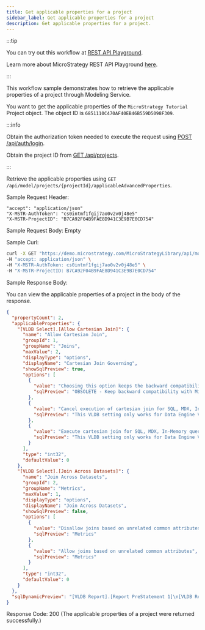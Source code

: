 ```yaml
---
title: Get applicable properties for a project
sidebar_label: Get applicable properties for a project
description: Get applicable properties for a project.
---
```


<Available since="2021 Update 8" />

:::tip

You can try out this workflow at [REST API Playground](https://www.postman.com/microstrategysdk/workspace/microstrategy-rest-api/folder/16131298-585d42d1-fbdc-4d1d-afbb-c4e872753709?ctx=documentation).

Learn more about MicroStrategy REST API Playground [here](/docs/getting-started/playground.md).

:::

This workflow sample demonstrates how to retrieve the applicable properties of a project through Modeling Service.

You want to get the applicable properties of the `MicroStrategy Tutorial` Project object. The object ID is `6851110C470AF40EB46B559D5098F309`.

:::info

Obtain the authorization token needed to execute the request using [POST /api/auth/login](https://demo.microstrategy.com/MicroStrategyLibrary/api-docs/index.html#/Authentication/postLogin).

Obtain the project ID from [GET /api/projects](https://demo.microstrategy.com/MicroStrategyLibrary/api-docs/index.html#/Projects/getProjects_1).

:::

Retrieve the applicable properties using `GET /api/model/projects/{projectId}/applicableAdvancedProperties`.

Sample Request Header:

```http
"accept": "application/json"
"X-MSTR-AuthToken": "cs0intmf1fgij7ao0v2v0j48e5"
"X-MSTR-ProjectID": "B7CA92F04B9FAE8D941C3E9B7E0CD754"
```

Sample Request Body: Empty

Sample Curl:

```bash
curl -X GET "https://demo.microstrategy.com/MicroStrategyLibrary/api/model/projects/B7CA92F04B9FAE8D941C3E9B7E0CD754/applicableAdvancedProperties" \
-H "accept: application/json" \
-H "X-MSTR-AuthToken: cs0intmf1fgij7ao0v2v0j48e5" \
-H "X-MSTR-ProjectID: B7CA92F04B9FAE8D941C3E9B7E0CD754"
```

Sample Response Body:

You can view the applicable properties of a project in the body of the response.

```json
{
  "propertyCount": 2,
  "applicableProperties": {
    "[VLDB Select].[Allow Cartesian Join]": {
      "name": "Allow Cartesian Join",
      "groupId": 1,
      "groupName": "Joins",
      "maxValue": 2,
      "displayType": "options",
      "displayName": "Cartesian Join Governing",
      "showSqlPreview": true,
      "options": [
        {
          "value": "Choosing this option keeps the backward compatibility with MicroStrategy 2019 where SQL queries are governed by \"Cartesian Join Warning\" VLDB setting.",
          "sqlPreview": "OBSOLETE - Keep backward compatibility with MicroStrategy 2019."
        },
        {
          "value": "Cancel execution of cartesian join for SQL, MDX, In-Memory queries.",
          "sqlPreview": "This VLDB setting only works for Data Engine Version 2020 or above. Choosing this option disallows cross join execution for SQL, MDX and In-Memory queries."
        },
        {
          "value": "Execute cartesian join for SQL, MDX, In-Memory queries.",
          "sqlPreview": "This VLDB setting only works for Data Engine Version 2020 or above. Choosing this option allows cross join execution for SQL, MDX and In-Memory queries."
        }
      ],
      "type": "int32",
      "defaultValue": 0
    },
    "[VLDB Select].[Join Across Datasets]": {
      "name": "Join Across Datasets",
      "groupId": 2,
      "groupName": "Metrics",
      "maxValue": 1,
      "displayType": "options",
      "displayName": "Join Across Datasets",
      "showSqlPreview": false,
      "options": [
        {
          "value": "Disallow joins based on unrelated common attributes",
          "sqlPreview": "Metrics"
        },
        {
          "value": "Allow joins based on unrelated common attributes",
          "sqlPreview": "Metrics"
        }
      ],
      "type": "int32",
      "defaultValue": 0
    }
  },
  "sqlDynamicPreview": "[VLDB Report].[Report PreStatement 1]\n[VLDB Report].[Report PreStatement 2]\n[VLDB Report].[Report PreStatement 3]\n[VLDB Report].[Report PreStatement 4]\n[VLDB Report].[Report PreStatement 5]\n\n[VLDB Create].[Table PreStatement 1]\n[VLDB Create].[Table PreStatement 2]\n[VLDB Create].[Table PreStatement 3]\n[VLDB Create].[Table PreStatement 4]\n[VLDB Create].[Table PreStatement 5]\n\ncreate [VLDB Create].[Table Qualifier] table [VLDB Create].[Table Descriptor] [VLDB Create].[Table Prefix] TABLENAME [VLDB Create].[Table\nOption] (ATTRIBUTE_COL1 VARCHAR(20) [VLDB Create].[Attribute ID Constraint] , FORM_COL2 CHAR(20), [Attribute non-ID Constraint] FACT_COL3\nFLOAT) [VLDB Create].[Table Space]\nprimary index (ATTRIBUTE_COL1, FORM_COL2) [VLDB Create].[Create PostString]\n\n[VLDB Insert].[Insert PreStatement 1]\n[VLDB Insert].[Insert PreStatement 2]\n[VLDB Insert].[Insert PreStatement 3]\n[VLDB Insert].[Insert PreStatement 4]\n[VLDB Insert].[Insert PreStatement 5]\n\n[VLDB Insert].[Bulk Insert String] insert into TABLENAME [VLDB Insert].[Insert Table Option] select [VLDB Select].[SQL Hint] A1.COL1 [VLDB\nSyntax].[Mid Name Alias Pattern] COLUMN1ALIAS, A2.COL2 [VLDB Syntax].[Mid Name Alias Pattern] COLUMN2ALIAS, A3.COL3 [VLDB Syntax].[Mid Name\nAlias Pattern] COLUMN3ALIAS from TABLE1 A1, TABLE2 A2, TABLE3 A3 where A1.COL1 = A2.COL1 and A2.COL4=A3.COL5 [VLDB Insert].[Post Insert\nString]\n\n[VLDB Insert].[Insert MidStatement 1]\n[VLDB Insert].[Insert MidStatement 2]\n[VLDB Insert].[Insert MidStatement 3]\n[VLDB Insert].[Insert MidStatement 4]\n[VLDB Insert].[Insert MidStatement 5]\n\n[VLDB Insert].[Bulk Insert String] insert into TABLENAME [VLDB Insert].[Insert Table Option] select [VLDB Select].[SQL Hint] A1.COL1 [VLDB\nSyntax].[Mid Name Alias Pattern] COLUMN1ALIAS, A2.COL2 [VLDB Syntax].[Mid Name Alias Pattern] COLUMN2ALIAS, A3.COL3 [VLDB Syntax].[Mid Name\nAlias Pattern] COLUMN3ALIAS from TABLE4 A1, TABLE5 A2, TABLE6 A3 where A1.COL1 = A2.COL1 and A2.COL4=A3.COL5 [VLDB Insert].[Post Insert\nString]\n\n[VLDB Insert].[Insert PostStatement 1]\n[VLDB Insert].[Insert PostStatement 2]\n[VLDB Insert].[Insert PostStatement 3]\n[VLDB Insert].[Insert PostStatement 4]\n[VLDB Insert].[Insert PostStatement 5]\n\ncreate [VLDB Create].[Index Qualifier] index [VLDB Create].[Index Prefix] IDX_TEMP1(STORE_ID, STORE_DESC) [VLDB Create].[Index PostString]\n\n[VLDB Create].[Table PostStatement 1]\n[VLDB Create].[Table PostStatement 2]\n[VLDB Create].[Table PostStatement 3]\n[VLDB Create].[Table PostStatement 4]\n[VLDB Create].[Table PostStatement 5]\n\nselect [VLDB Select].[SQL Hint] A1.STORE_NBR [VLDB Syntax].[Mid Name Alias Pattern] STORE_NBR, max(A1.STORE_DESC) [VLDB Syntax].[Mid Name\nAlias Pattern] METRICALIAS from LOOKUP_STORE A1 A1.STORE_NBR = 1 group by A1.STORE_NBR [VLDB Select].[SELECT PostString]\n\n[VLDB Report].[Report PostStatement 1]\n[VLDB Report].[Report PostStatement 2]\n[VLDB Report].[Report PostStatement 3]\n[VLDB Report].[Report PostStatement 4]\n[VLDB Report].[Report PostStatement 5]\n[Drop Table PreStatement 1]\n\ndrop table TABLENAME\n\n[Drop Table PostStatement 1]\n[VLDB Drop].[Post Cleanup Statement 1]\n[VLDB Drop].[Post Cleanup Statement 2]\n[VLDB Drop].[Post Cleanup Statement 3]\n[VLDB Drop].[Post Cleanup Statement 4]\n[VLDB Drop].[Post Cleanup Statement 5]"
}
```

Response Code: 200 (The applicable properties of a project were returned successfully.)
